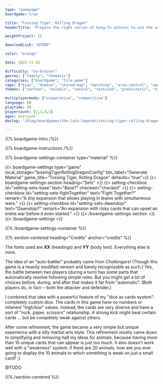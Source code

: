 ```yaml
---
type: "gamepage"
boardgame: true

title: "Tossing Tiger, Rolling Dragon"
headerTitle: "Prepare the right series of kung-fu attacks to win the war, while hoping your opponent didn't roll the exact counter moves."

weightProject: 25

downloadLink: "@TODO"

color: "orange"

date: 2025-11-26

difficulty: "no-brainer"
genres: ["family", "thematic"]
categories: ["boardgame", "tile-game"]
tags: ["bias", "domino", "shared-map", "matching", "area-control", "ownership", "textless", "turn-based", "high-score"]
themes: ["cartoon", "animals", "nature", "textured", "prehistoric", "history"]

multiplayermode: ["cooperative", "competitive"]
language: EN
playtime: 20
playercount: [2,3,4,5]
ages: everyone
devlog: "/blog/boardgames/the-luck-legends/tossing-tiger-rolling-dragon/"

---
```


{{% boardgame-intro /%}}

{{% boardgame-instructions /%}}

{{% boardgame-settings-container type="material" %}}

{{< boardgame-settings type="game" local_storage="tossingTigerRollingDragonConfig" btn_label="Generate Material" game_title="Tossing Tiger, Rolling Dragon" defaults="true">}}
  {{< boardgame-settings-section heading="Sets" >}}
    {{< setting-checkbox id="setting-sets-base" text="Base?" checked="checked" >}}
    {{< setting-checkbox id="setting-sets-fightTogether" text="Fight Together?" remark="A tiny expansion that allows playing in teams with simultaneous wars." >}}
    {{< setting-checkbox id="setting-sets-dawndojo" text="Dawndojo?" remark="An expansion with risky cards that can upset an entire war before it even started." >}}
  {{< /boardgame-settings-section >}}
{{< /boardgame-settings >}}

{{% /boardgame-settings-container %}}

{{% section-centered heading="Credits" anchor="credits" %}}

The fonts used are **XX** (headings) and **YY** (body text). Everything else is mine.

The idea of an "auto-battler" probably came from _Challengers!_ (Though this game is a heavily modified version and barely recognizable as such.) Yes, the battle between two players (during a turn) has some parts that automatically resolve following simple rules. But you might get a lot of choices before, during, and after that makes it far from "automatic". (Both players do, in fact---both the attacker and defender.)

I combined that idea with a powerful feature of my "dice as cards system": completely custom dice. The cards in this game have no numbers or inherent "high/low" values. Instead, the cards are very diverse and have a sort of "rock, paper, scissors" relationship. A strong kick might beat certain cards ... but be completely weak against others.

After some refinement, the game became a very simple but unique experience with a silly martial arts style. This refinement mostly came down to simplifying and removing half my ideas for animals, because having more than 10 unique cards that can appear is just too much. It also doesn't work well with a "weakness" system: if there are 20 animals, how are you ever going to display the 10 animals to which something is weak on just a small card? ;)


@TODO

{{% /section-centered %}}